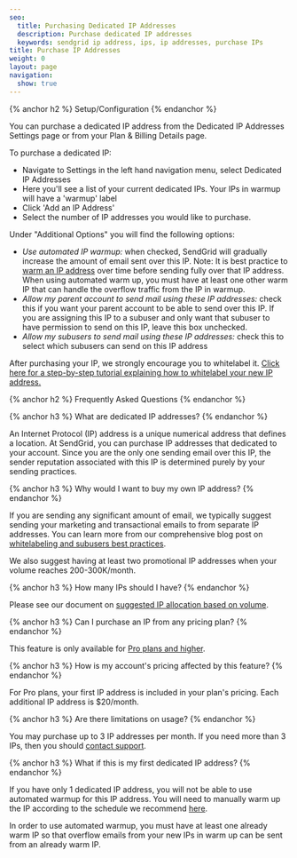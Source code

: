 ```yaml
---
seo:
  title: Purchasing Dedicated IP Addresses
  description: Purchase dedicated IP addresses
  keywords: sendgrid ip address, ips, ip addresses, purchase IPs
title: Purchase IP Addresses
weight: 0
layout: page
navigation:
  show: true
---
```


{% anchor h2 %}
Setup/Configuration
{% endanchor %}

You can purchase a dedicated IP address from the Dedicated IP Addresses Settings page or from your Plan & Billing Details page.

To purchase a dedicated IP:

* Navigate to Settings in the left hand navigation menu, select Dedicated IP Addresses
* Here you'll see a list of your current dedicated IPs. Your IPs in warmup will have a 'warmup' label
* Click 'Add an IP Address'
* Select the number of IP addresses you would like to purchase.

Under "Additional Options" you will find the following options:

  * *Use automated IP warmup:* when checked, SendGrid will gradually increase the amount of email sent over this IP. Note: It is best practice to [warm an IP address]({{root_url}}/Classroom/Deliver/Delivery_Introduction/warming_up_ips.html) over time before sending fully over that IP address. When using automated warm up, you must have at least one other warm IP that can handle the overflow traffic from the IP in warmup.
  * *Allow my parent account to send mail using these IP addresses:* check this if you want your parent account to be able to send over this IP. If you are assigning this IP to a subuser and only want that subuser to have permission to send on this IP, leave this box unchecked.
  * *Allow my subusers to send mail using these IP addresses:* check this to select which subusers can send on this IP address

After purchasing your IP, we strongly encourage you to whitelabel it. [Click here for a step-by-step tutorial explaining how to whitelabel your new IP address.]({{root_url}}/Classroom/Basics/Whitelabel/setup_ip_whitelabel.html)

{% anchor h2 %}
Frequently Asked Questions
{% endanchor %}

{% anchor h3 %}
What are dedicated IP addresses?
{% endanchor %}

An Internet Protocol (IP) address is a unique numerical address that defines a location. At SendGrid, you can purchase IP addresses that dedicated to your account. Since you are the only one sending email over this IP, the sender reputation associated with this IP is determined purely by your sending practices.

{% anchor h3 %}
Why would I want to buy my own IP address?
{% endanchor %}

If you are sending any significant amount of email, we typically suggest sending your marketing and transactional emails to from separate IP addresses. You can learn more from our comprehensive blog post on [whitelabeling and subusers best practices](https://sendgrid.com/blog/whitelabeling-and-subusers-best-practices/).

We also suggest having at least two promotional IP addresses when your volume reaches 200-300K/month.

{% anchor h3 %}
How many IPs should I have?
{% endanchor %}

Please see our document on [suggested IP allocation based on volume](https://sendgrid.com/docs/assets/IPWarmupSchedule.pdf).

{% anchor h3 %}
Can I purchase an IP from any pricing plan?
{% endanchor %}

This feature is only available for [Pro plans and higher](https://sendgrid.com/pricing).

{% anchor h3 %}
How is my account's pricing affected by this feature?
{% endanchor %}

For Pro plans, your first IP address is included in your plan's pricing. Each additional IP address is $20/month.

{% anchor h3 %}
Are there limitations on usage?
{% endanchor %}

You may purchase up to 3 IP addresses per month. If you need more than 3 IPs, then you should [contact support](https://support.sendgrid.com).

{% anchor h3 %}
What if this is my first dedicated IP address?
{% endanchor %}

If you have only 1 dedicated IP address, you will not be able to use automated warmup for this IP address. You will need to manually warm up the IP according to the schedule we recommend [here](https://sendgrid.com/docs/assets/IPWarmupSchedule.pdf).

In order to use automated warmup, you must have at least one already warm IP so that overflow emails from your new IPs in warm up can be sent from an already warm IP.
